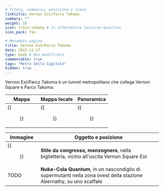```yaml
---
# Titolo, sommario, posizione e icona
linktitle: Vernon Est/Parco Takoma 
summary: ""
weight: 10
icon: train-subway # in alternativa location-question
icon_pack: fas

# Metadata pagina
title: Vernon Est/Parco Takoma
date: 2022-11-17
type: book # Non modificare
commentable: true
tags: "Metro della Capitale"
hidden: true
---
```





Vernon Est/Parco Takoma è un tunnel metropolitano che collega Vernon Square e Parco Takoma.

| Mappa | Mappa locale | Panoramica |
| ----- | ------------ | ---------- |
| {{<figure src="fo3/VE_Takoma_Park_loc 1.webp">}}  |  {{<figure src="fo3/Metro_VE_Takoma_Park_loc_map 1.webp">}} | {{<figure src="fo3/Abernathy_Metro_station 1.webp">}}  |

| Immagine | Oggetto e posizione |
| -------- | ------------------- |
| {{<figure src="fo3/FO3_LCS_Vernon_East 1.webp">}}  | **Stile da congresso, menzognero**, nella biglietteria, vicino all'uscita Vernon Square Est  |
| TODO  | **Nuka-Cola Quantum**, in un nascondiglio di supermutanti nella zona ovest della stazione Abernathy, su uno scaffale  |